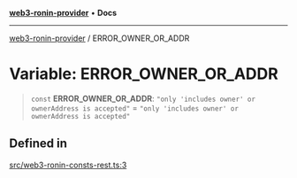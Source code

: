 [**web3-ronin-provider**](../README.md) • **Docs**

***

[web3-ronin-provider](../globals.md) / ERROR\_OWNER\_OR\_ADDR

# Variable: ERROR\_OWNER\_OR\_ADDR

> `const` **ERROR\_OWNER\_OR\_ADDR**: `"only 'includes owner' or ownerAddress is accepted"` = `"only 'includes owner' or ownerAddress is accepted"`

## Defined in

[src/web3-ronin-consts-rest.ts:3](https://github.com/chuacw/web3-ronin-provider/blob/4a5337409914c1435eb29cf10385b5e91a5e50ae/src/web3-ronin-consts-rest.ts#L3)
